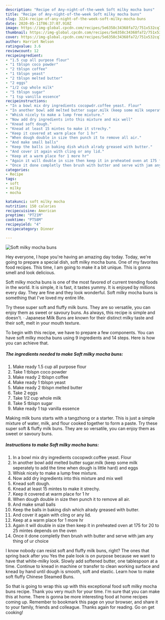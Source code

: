 ```yaml
---
description: "Recipe of Any-night-of-the-week Soft milky mocha buns"
title: "Recipe of Any-night-of-the-week Soft milky mocha buns"
slug: 3224-recipe-of-any-night-of-the-week-soft-milky-mocha-buns
date: 2020-05-11T06:37:07.910Z
image: https://img-global.cpcdn.com/recipes/5e6358c34368fa72/751x532cq70/soft-milky-mocha-buns-recipe-main-photo.jpg
thumbnail: https://img-global.cpcdn.com/recipes/5e6358c34368fa72/751x532cq70/soft-milky-mocha-buns-recipe-main-photo.jpg
cover: https://img-global.cpcdn.com/recipes/5e6358c34368fa72/751x532cq70/soft-milky-mocha-buns-recipe-main-photo.jpg
author: Harriet Nelson
ratingvalue: 3.6
reviewcount: 12
recipeingredient:
- "1.5 cup all purpose flour"
- "1 tblspn coco powder"
- "2 tblspn coffee"
- "1 tblspn yeast"
- "2 tblspn melted butter"
- "2 eggs"
- "1/2 cup whole milk"
- "5 tblspn sugar"
- "1 tsp vanilla essence"
recipeinstructions:
- "In a bowl mix dry ingredients cocopwdr.coffee yeast. Flour"
- "In another bowl add melted butter sugar.milk (keep some milk seperately to add the time when dough is little hard) and eggs"
- "Whisk nicely to make a lump free mixture."
- "Now add dry ingredients into this mixture and mix well"
- "Knead soft dough."
- "Knead at least 15 mintes to make it strechy."
- "Keep it covered at warm place for 1 hr"
- "When dough double in size then punch it to remove all air."
- "And make small balls"
- "Keep the balls in baking dish which alrady greased with butter."
- "And cover it again with cling or any lid."
- "Keep at a warm place for 1 more hr"
- "Again it will double in size then keep it in preheated oven at 175 for 20 to 25 mintes depends on the oven"
- "Once it done completly then brush with butter and serve with jam any thing of ur choice"
categories:
- Recipe
tags:
- soft
- milky
- mocha

katakunci: soft milky mocha 
nutrition: 150 calories
recipecuisine: American
preptime: "PT21M"
cooktime: "PT58M"
recipeyield: "4"
recipecategory: Dinner

---
```



![Soft milky mocha buns](https://img-global.cpcdn.com/recipes/5e6358c34368fa72/751x532cq70/soft-milky-mocha-buns-recipe-main-photo.jpg)

Hey everyone, I hope you're having an amazing day today. Today, we're going to prepare a special dish, soft milky mocha buns. One of my favorites food recipes. This time, I am going to make it a bit unique. This is gonna smell and look delicious.

Soft milky mocha buns is one of the most favored of current trending foods in the world. It is simple, it is fast, it tastes yummy. It is enjoyed by millions every day. They are fine and they look wonderful. Soft milky mocha buns is something that I've loved my entire life.

Try these super soft and fluffy milk buns. They are so versatile, you can enjoy them as sweet or savoury buns. As always, this recipe is simple and doesn&#39;t. · Japanese Milk Buns are known for their distinct milky taste and their soft, melt in your mouth texture.


To begin with this recipe, we have to prepare a few components. You can have soft milky mocha buns using 9 ingredients and 14 steps. Here is how you can achieve that.

<!--inarticleads1-->

##### The ingredients needed to make Soft milky mocha buns:

1. Make ready 1.5 cup all purpose flour
1. Take 1 tblspn coco powder
1. Make ready 2 tblspn coffee
1. Make ready 1 tblspn yeast
1. Make ready 2 tblspn melted butter
1. Take 2 eggs
1. Take 1/2 cup whole milk
1. Take 5 tblspn sugar
1. Make ready 1 tsp vanilla essence


Making milk buns starts with a tangzhong or a starter. This is just a simple mixture of water, milk, and flour cooked together to form a paste. Try these super soft &amp; fluffy milk buns. They are so versatile, you can enjoy them as sweet or savoury buns. 

<!--inarticleads2-->

##### Instructions to make Soft milky mocha buns:

1. In a bowl mix dry ingredients cocopwdr.coffee yeast. Flour
1. In another bowl add melted butter sugar.milk (keep some milk seperately to add the time when dough is little hard) and eggs
1. Whisk nicely to make a lump free mixture.
1. Now add dry ingredients into this mixture and mix well
1. Knead soft dough.
1. Knead at least 15 mintes to make it strechy.
1. Keep it covered at warm place for 1 hr
1. When dough double in size then punch it to remove all air.
1. And make small balls
1. Keep the balls in baking dish which alrady greased with butter.
1. And cover it again with cling or any lid.
1. Keep at a warm place for 1 more hr
1. Again it will double in size then keep it in preheated oven at 175 for 20 to 25 mintes depends on the oven
1. Once it done completly then brush with butter and serve with jam any thing of ur choice


I know nobody can resist soft and fluffy milk buns, right? The ones that spring back after you Yes the pale look is on purpose because we want to have that white-milky look. Slowly add softened butter, one tablespoon at a time. Continue to knead in machine or transfer to clean working surface and knead by hand until dough is smooth, soft and elastic. Learn how to make soft fluffy Chinese Steamed Buns. 

So that is going to wrap this up with this exceptional food soft milky mocha buns recipe. Thank you very much for your time. I'm sure that you can make this at home. There is gonna be more interesting food at home recipes coming up. Remember to bookmark this page on your browser, and share it to your family, friends and colleague. Thanks again for reading. Go on get cooking!
